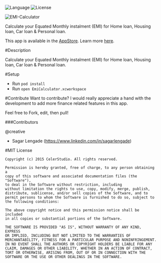 ![Language](https://img.shields.io/badge/language-Swift%202-orange.svg)
![License](https://img.shields.io/github/license/JakeLin/SwiftWeather.svg?style=flat)

![EMI-Calculator](https://raw.githubusercontent.com/tirupati17/loan-emi-calculator-clean-swift/master/EmiCalculator/Resources/iphone_5s.png)

Calculate your Equated Monthly instalment (EMI) for Home loan, Housing loan, Car loan &amp; Personal loan.

This app is available in the [AppStore](https://itunes.apple.com/us/app/emi-calculator-for-home-personal/id1105890730?ls=1&mt=8). Learn more [here](http://www.celerstudio.com).

#Description

Calculate your Equated Monthly instalment (EMI) for Home loan, Housing loan, Car loan &amp; Personal loan.

#Setup
* Run ```pod install```
* Run ```open EmiCalculator.xcworkspace```

#Contribute
Want to contribute? I would really appreciate a hand with the development to add more finance related features in this app.

Feel free to Fork, edit, then pull!

###Contributors

@creative
- Sagar Lengade (https://www.linkedin.com/in/sagarlengade)

#MIT License

	Copyright (c) 2015 CelerStudio. All rights reserved.

	Permission is hereby granted, free of charge, to any person obtaining a
	copy of this software and associated documentation files (the "Software"),
	to deal in the Software without restriction, including
	without limitation the rights to use, copy, modify, merge, publish,
	distribute, sublicense, and/or sell copies of the Software, and to
	permit persons to whom the Software is furnished to do so, subject to
	the following conditions:

	The above copyright notice and this permission notice shall be included
	in all copies or substantial portions of the Software.

	THE SOFTWARE IS PROVIDED "AS IS", WITHOUT WARRANTY OF ANY KIND, EXPRESS
	OR IMPLIED, INCLUDING BUT NOT LIMITED TO THE WARRANTIES OF
	MERCHANTABILITY, FITNESS FOR A PARTICULAR PURPOSE AND NONINFRINGEMENT.
	IN NO EVENT SHALL THE AUTHORS OR COPYRIGHT HOLDERS BE LIABLE FOR ANY
	CLAIM, DAMAGES OR OTHER LIABILITY, WHETHER IN AN ACTION OF CONTRACT,
	TORT OR OTHERWISE, ARISING FROM, OUT OF OR IN CONNECTION WITH THE
	SOFTWARE OR THE USE OR OTHER DEALINGS IN THE SOFTWARE.
	
